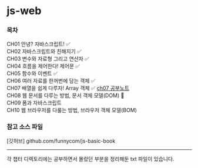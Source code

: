 # js-web

### 목차
CH01 안녕? 자바스크립트! ✅<br>
CH02 자바스크립트와 친해지기 ✅<br>
CH03 변수와 자료형 그리고 연산자 ✅<br>
CH04 흐름을 제어한다! 제어문 ✅<br>
CH05 함수와 이벤트 ✅<br>
CH06 여러 자료를 한꺼번에 담는 객체 ✅️<br>
CH07 배열을 쉽게 다루자! Array 객체 ✅️  [ch07 공부노트](ch07/ch07%20공부노트.md)
<br>
CH08 웹 문서를 다루는 방법, 문서 객체 모델(DOM) 💫<br>
CH09 폼과 자바스크립트 <br>
CH10 웹 브라우저를 다룰는 방법, 브라우저 객체 모델(BOM) <br>

### 참고 소스 파일
[깃허브] github.com/funnycom/js-basic-book

---
각 챕터 디렉토리에는 공부하면서 몰랐던 부분을 정리해둔 txt 파일이 있습니다.

